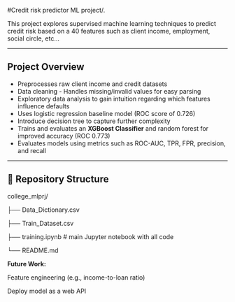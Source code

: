 #Credit risk predictor ML project/.

This project explores supervised machine learning techniques to predict credit risk based on a 40 features such as client income, employment, social circle, etc...

---

##  Project Overview
- Preprocesses raw client income and credit datasets
- Data cleaning - Handles missing/invalid values for easy parsing
- Exploratory data analysis to gain intuition regarding which features influence defaults
- Uses logistic regression baseline model (ROC score of 0.726)
- Introduce decision tree to capture further complexity
- Trains and evaluates an **XGBoost Classifier** and random forest for improved accuracy (ROC 0.773)
- Evaluates models using metrics such as ROC-AUC, TPR, FPR, precision, and recall

---

## 📂 Repository Structure

college_mlprj/

├── Data_Dictionary.csv

├── Train_Dataset.csv

├── training.ipynb # main Jupyter notebook with all code

└── README.md

**Future Work:**

Feature engineering (e.g., income-to-loan ratio)

Deploy model as a web API
